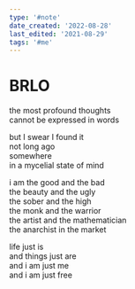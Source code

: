 ```yaml
---
type: '#note'
date_created: '2022-08-28'
last_edited: '2021-08-29'
tags: '#me'
---
```


# BRLO

the most profound thoughts <br />
cannot be expressed in words

but I swear I found it <br />
not long ago <br />
somewhere <br />
in a mycelial state of mind

i am the good and the bad <br />
the beauty and the ugly <br />
the sober and the high <br />
the monk and the warrior <br />
the artist and the mathematician <br />
the anarchist in the market

life just is <br />
and things just are <br />
and i am just me <br />
and i am just free
